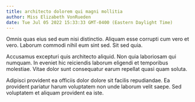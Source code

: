 ```yaml
---
title: architecto dolorem qui magni mollitia
author: Miss Elizabeth VonRueden
date: Tue Jul 05 2022 15:33:33 GMT-0400 (Eastern Daylight Time)
---
```

Omnis quas eius sed eum nisi distinctio. Aliquam esse corrupti cum vero et vero. Laborum commodi nihil eum sint sed. Sit sed quia.

 Accusamus excepturi quis architecto aliquid. Non quia laboriosam qui numquam. In eveniet hic reiciendis laborum eligendi et temporibus molestiae. Vitae dolor sunt consequatur earum repellat quasi quam soluta.

 Adipisci provident ea officiis dolor dolore sit facilis repudiandae. Ea provident pariatur harum voluptatem non unde laborum velit saepe. Sed voluptatem et aliquam provident ea iste.